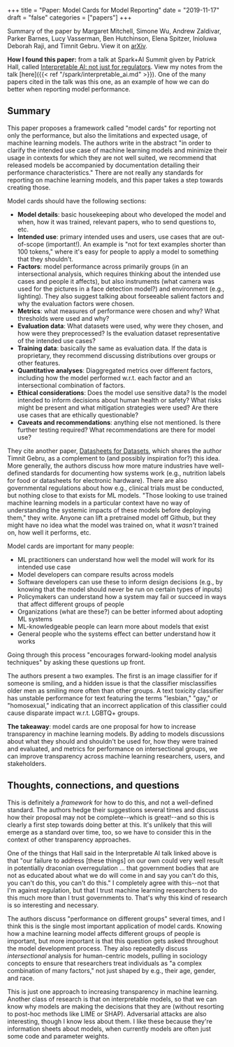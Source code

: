 +++
title = "Paper: Model Cards for Model Reporting"
date = "2019-11-17"
draft = "false"
categories = ["papers"]
+++

Summary of the paper by Margaret Mitchell, Simone Wu, Andrew Zaldivar, Parker Barnes, Lucy Vasserman, Ben Hutchinson, Elena Spitzer, Inioluwa Deborah Raji, and Timnit Gebru. View it on [arXiv](https://arxiv.org/abs/1810.03993).

<!--more-->

**How I found this paper:** from a talk at Spark+AI Summit given by Patrick Hall, called [Interpretable AI: not just for regulators](https://databricks.com/session/interpretable-ai-not-just-for-regulators). View my notes from the talk [here]({{< ref "/spark/interpretable_ai.md" >}}). One of the many papers cited in the talk was this one, as an example of how we can do better when reporting model performance.

## Summary
This paper proposes a framework called "model cards" for reporting not only the performance, but also the limitations and expected usage, of machine learning models. The authors write in the abstract "in order to clarify the intended use case of machine learning models and minimize their usage in contexts for which they are not well suited, we recommend that released models be accompanied by documentation detailing their performance characteristics." There are not really any standards for reporting on machine learning models, and this paper takes a step towards creating those.

Model cards should have the following sections:

 * **Model details**: basic housekeeping about who developed the model and when, how it was trained, relevant papers, who to send questions to, etc.
 * **Intended use**: primary intended uses and users, use cases that are out-of-scope (important!). An example is "not for text examples shorter than 100 tokens," where it's easy for people to apply a model to something that they shouldn't.
 * **Factors**: model performance across primarily groups (in an intersectional analysis, which requires thinking about the intended use cases and people it affects), but also instruments (what camera was used for the pictures in a face detection model?) and environment (e.g., lighting). They also suggest talking about forseeable salient factors and why the evaluation factors were chosen.
 * **Metrics**: what measures of performance were chosen and why? What thresholds were used and why?
 * **Evaluation data**: What datasets were used, why were they chosen, and how were they preprocessed? Is the evaluation dataset representative of the intended use cases?
 * **Training data**: basically the same as evaluation data. If the data is proprietary, they recommend discussing distributions over groups or other features.
 * **Quantitative analyses**: Diaggregated metrics over different factors, including how the model performed w.r.t. each factor and an intersectional combination of factors.
 * **Ethical considerations**: Does the model use sensitive data? Is the model intended to inform decisions about human health or safety? What risks might be present and what mitigation strategies were used? Are there use cases that are ethically questionable?
 * **Caveats and recommendations**: anything else not mentioned. Is there further testing required? What recommendations are there for model use?

They cite another paper, [Datasheets for Datasets](https://arxiv.org/abs/1803.09010?context=cs), which shares the author Timnit Gebru, as a complement to (and possibly inspiration for?) this idea. More generally, the authors discuss how more mature industries have well-defined standards for documenting how systems work (e.g., nutrition labels for food or datasheets for electronic hardware). There are also governmental regulations about how e.g., clinical trials must be conducted, but nothing close to that exists for ML models. "Those looking to use trained machine learning models in a particular context have no way of understanding the systemic impacts of these models before deploying them," they write. Anyone can lift a pretrained model off Github, but they might have no idea what the model was trained on, what it *wasn't* trained on, how well it performs, etc.

Model cards are important for many people:

 * ML practitioners can understand how well the model will work for its intended use case
 * Model developers can compare results across models
 * Software developers can use these to inform design decisions (e.g., by knowing that the model should never be run on certain types of inputs)
 * Policymakers can understand how a system may fail or succeed in ways that affect different groups of people
 * Organizations (what are these?) can be better informed about adopting ML systems
 * ML-knowledgeable people can learn more about models that exist
 * General people who the systems effect can better understand how it works

Going through this process "encourages forward-looking model analysis techniques" by asking these questions up front.

The authors present a two examples. The first is an image classifier for if someone is smiling, and a hidden issue is that the classifier misclassifies older men as smiling more often than other groups. A text toxicity classifier has unstable performance for text featuring the terms "lesbian," "gay," or "homosexual," indicating that an incorrect application of this classifier could cause disparate impact w.r.t. LGBTQ+ groups.

**The takeaway**: model cards are one proposal for how to increase transparency in machine learning models. By adding to models discussions about what they should and shouldn't be used for, how they were trained and evaluated, and metrics for performance on intersectional groups, we can improve transparency across machine learning researchers, users, and stakeholders.

## Thoughts, connections, and questions
This is definitely a *framework* for how to do this, and not a well-defined standard. The authors hedge their suggestions several times and discuss how their proposal may not be complete--which is great!--and so this is clearly a first step towards doing better at this. It's unlikely that this will emerge as a standard over time, too, so we have to consider this in the context of other transparency approaches.

One of the things that Hall said in the Interpretable AI talk linked above is that "our failure to address [these things] on our own could very well result in potentially draconian overregulation ... that government bodies that are not as educated about what we do will come in and say you can't do this, you can't do this, you can't do this." I completely agree with this--not that I'm against regulation, but that I trust machine learning researchers to do this much more than I trust governments to. That's why this kind of research is so interesting and necessary.

The authors discuss "performance on different groups" several times, and I think this is the single most important application of model cards. Knowing how a machine learning model affects different groups of people is important, but more important is that this question gets asked throughout the model development process. They also repeatedly discuss *intersectional* analysis for human-centric models, pulling in sociology concepts to ensure that researchers treat individuals as "a complex combination of many factors," not just shaped by e.g., their age, gender, and race.

This is just one approach to increasing transparency in machine learning. Another class of research is that on interpretable models, so that we can know why models are making the decisions that they are (without resorting to post-hoc methods like LIME or SHAP). Adversarial attacks are also interesting, though I know less about them. I like these because they're information sheets about models, when currently models are often just some code and parameter weights.

